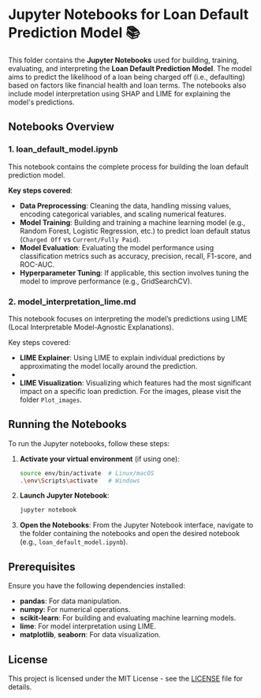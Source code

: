 # Jupyter Notebooks for Loan Default Prediction Model 📚

This folder contains the **Jupyter Notebooks** used for building, training, evaluating, and interpreting the **Loan Default Prediction Model**. The model aims to predict the likelihood of a loan being charged off (i.e., defaulting) based on factors like financial health and loan terms. The notebooks also include model interpretation using SHAP and LIME for explaining the model's predictions.

## Notebooks Overview

### 1. **loan_default_model.ipynb**
This notebook contains the complete process for building the loan default prediction model.

**Key steps covered**:
- **Data Preprocessing**: Cleaning the data, handling missing values, encoding categorical variables, and scaling numerical features.
- **Model Training**: Building and training a machine learning model (e.g., Random Forest, Logistic Regression, etc.) to predict loan default status (`Charged Off` vs `Current/Fully Paid`).
- **Model Evaluation**: Evaluating the model performance using classification metrics such as accuracy, precision, recall, F1-score, and ROC-AUC.
- **Hyperparameter Tuning**: If applicable, this section involves tuning the model to improve performance (e.g., GridSearchCV).

### 2. model_interpretation_lime.md
This notebook focuses on interpreting the model’s predictions using LIME (Local Interpretable Model-Agnostic Explanations).

Key steps covered:

- **LIME Explainer**: Using LIME to explain individual predictions by approximating the model locally around the prediction.
- 
- **LIME Visualization**: Visualizing which features had the most significant impact on a specific loan prediction. For the images, please visit the folder `Plot_images`.


## Running the Notebooks
To run the Jupyter notebooks, follow these steps:
1. **Activate your virtual environment** (if using one):
    ```bash
    source env/bin/activate  # Linux/macOS
    .\env\Scripts\activate   # Windows
    ```
2. **Launch Jupyter Notebook**:
    ```bash
    jupyter notebook
    ```
3. **Open the Notebooks**: From the Jupyter Notebook interface, navigate to the folder containing the notebooks and open the desired notebook (e.g., `loan_default_model.ipynb`).

## Prerequisites
Ensure you have the following dependencies installed:
- **pandas**: For data manipulation.
- **numpy**: For numerical operations.
- **scikit-learn**: For building and evaluating machine learning models.
- **lime**: For model interpretation using LIME.
- **matplotlib**, **seaborn**: For data visualization.

## License
This project is licensed under the MIT License - see the [LICENSE](https://github.com/hanh-analytics/Bank-loan-analysis/blob/67d03f16ca5d92e9102fda5c64670d9130ebd6c1/LICENSE) file for details.
